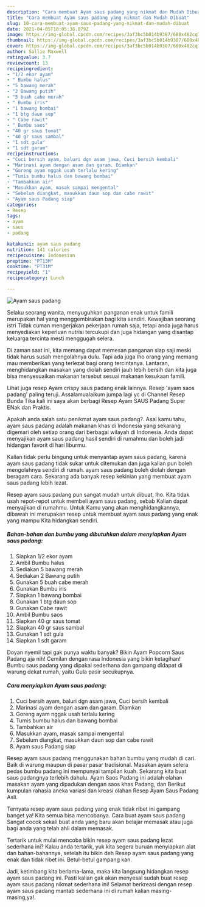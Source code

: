 ```yaml
---
description: "Cara membuat Ayam saus padang yang nikmat dan Mudah Dibuat"
title: "Cara membuat Ayam saus padang yang nikmat dan Mudah Dibuat"
slug: 10-cara-membuat-ayam-saus-padang-yang-nikmat-dan-mudah-dibuat
date: 2021-04-05T18:05:38.079Z
image: https://img-global.cpcdn.com/recipes/3af3bc5b014b9387/680x482cq70/ayam-saus-padang-foto-resep-utama.jpg
thumbnail: https://img-global.cpcdn.com/recipes/3af3bc5b014b9387/680x482cq70/ayam-saus-padang-foto-resep-utama.jpg
cover: https://img-global.cpcdn.com/recipes/3af3bc5b014b9387/680x482cq70/ayam-saus-padang-foto-resep-utama.jpg
author: Sallie Maxwell
ratingvalue: 3.7
reviewcount: 13
recipeingredient:
- "1/2 ekor ayam"
- " Bumbu halus"
- "5 bawang merah"
- "2 Bawang putih"
- "5 buah cabe merah"
- " Bumbu iris"
- "1 bawang bombai"
- "1 btg daun sop"
- " Cabe rawit"
- " Bumbu saos"
- "40 gr saus tomat"
- "40 gr saus sambal"
- "1 sdt gula"
- "1 sdt garam"
recipeinstructions:
- "Cuci bersih ayam, baluri dgn asam jawa, Cuci bersih kembali"
- "Marinasi ayam dengan asam dan garam. Diamkan"
- "Goreng ayam nggak usah terlalu kering"
- "Tumis bumbu halus dan bawang bombai"
- "Tambahkan air"
- "Masukkan ayam, masak sampai mengental"
- "Sebelum diangkat, masukkan daun sop dan cabe rawit"
- "Ayam saus Padang siap"
categories:
- Resep
tags:
- ayam
- saus
- padang

katakunci: ayam saus padang 
nutrition: 141 calories
recipecuisine: Indonesian
preptime: "PT13M"
cooktime: "PT31M"
recipeyield: "1"
recipecategory: Lunch

---
```



![Ayam saus padang](https://img-global.cpcdn.com/recipes/3af3bc5b014b9387/680x482cq70/ayam-saus-padang-foto-resep-utama.jpg)

Selaku seorang wanita, menyuguhkan panganan enak untuk famili merupakan hal yang menggembirakan bagi kita sendiri. Kewajiban seorang istri Tidak cuman mengerjakan pekerjaan rumah saja, tetapi anda juga harus menyediakan keperluan nutrisi tercukupi dan juga hidangan yang disantap keluarga tercinta mesti menggugah selera.

Di zaman  saat ini, kita memang dapat memesan panganan siap saji meski tidak harus susah mengolahnya dulu. Tapi ada juga lho orang yang memang mau memberikan yang terlezat bagi orang tercintanya. Lantaran, menghidangkan masakan yang diolah sendiri jauh lebih bersih dan kita juga bisa menyesuaikan makanan tersebut sesuai makanan kesukaan famili. 

Lihat juga resep Ayam crispy saus padang enak lainnya. Resep &#39;ayam saos padang&#39; paling teruji. Assalamualaikum jumpa lagi yc di Channel Resep Bunda Tika kali ini saya akan berbagi Resep Ayam SAUS Padang Super ENak dan Praktis.

Apakah anda salah satu penikmat ayam saus padang?. Asal kamu tahu, ayam saus padang adalah makanan khas di Indonesia yang sekarang digemari oleh setiap orang dari berbagai wilayah di Indonesia. Anda dapat menyajikan ayam saus padang hasil sendiri di rumahmu dan boleh jadi hidangan favorit di hari liburmu.

Kalian tidak perlu bingung untuk menyantap ayam saus padang, karena ayam saus padang tidak sukar untuk ditemukan dan juga kalian pun boleh mengolahnya sendiri di rumah. ayam saus padang boleh diolah dengan beragam cara. Sekarang ada banyak resep kekinian yang membuat ayam saus padang lebih lezat.

Resep ayam saus padang pun sangat mudah untuk dibuat, lho. Kita tidak usah repot-repot untuk membeli ayam saus padang, sebab Kalian dapat menyajikan di rumahmu. Untuk Kamu yang akan menghidangkannya, dibawah ini merupakan resep untuk membuat ayam saus padang yang enak yang mampu Kita hidangkan sendiri.

<!--inarticleads1-->

##### Bahan-bahan dan bumbu yang dibutuhkan dalam menyiapkan Ayam saus padang:

1. Siapkan 1/2 ekor ayam
1. Ambil  Bumbu halus
1. Sediakan 5 bawang merah
1. Sediakan 2 Bawang putih
1. Gunakan 5 buah cabe merah
1. Gunakan  Bumbu iris
1. Siapkan 1 bawang bombai
1. Gunakan 1 btg daun sop
1. Gunakan  Cabe rawit
1. Ambil  Bumbu saos
1. Siapkan 40 gr saus tomat
1. Siapkan 40 gr saus sambal
1. Gunakan 1 sdt gula
1. Siapkan 1 sdt garam


Doyan nyemil tapi gak punya waktu banyak? Bikin Ayam Popcorn Saus Padang aja nih! Cemilan dengan rasa Indonesia yang bikin ketagihan! Bumbu saus padang yang dipakai sederhana dan gampang didapat di warung dekat rumah, yaitu Gula pasir secukupnya. 

<!--inarticleads2-->

##### Cara menyiapkan Ayam saus padang:

1. Cuci bersih ayam, baluri dgn asam jawa, Cuci bersih kembali
1. Marinasi ayam dengan asam dan garam. Diamkan
1. Goreng ayam nggak usah terlalu kering
1. Tumis bumbu halus dan bawang bombai
1. Tambahkan air
1. Masukkan ayam, masak sampai mengental
1. Sebelum diangkat, masukkan daun sop dan cabe rawit
1. Ayam saus Padang siap


Resep ayam saus padang menggunakan bahan bumbu yang mudah di cari. Baik di warung maupun di pasar pasar tradisional. Masakan ayam selera pedas bumbu padang ini mempunyai tampilan kuah. Sekarang kita buat saus padangnya terlebih dahulu. Ayam Saos Padang ini adalah olahan masakan ayam yang dipadukan dengan saos khas Padang, dan Berikut kumpulan rahasia aneka variasi dan kreasi olahan Resep Ayam Saus Padang Asli. 

Ternyata resep ayam saus padang yang enak tidak ribet ini gampang banget ya! Kita semua bisa mencobanya. Cara buat ayam saus padang Sangat cocok sekali buat anda yang baru akan belajar memasak atau juga bagi anda yang telah ahli dalam memasak.

Tertarik untuk mulai mencoba bikin resep ayam saus padang lezat sederhana ini? Kalau anda tertarik, yuk kita segera buruan menyiapkan alat dan bahan-bahannya, setelah itu bikin deh Resep ayam saus padang yang enak dan tidak ribet ini. Betul-betul gampang kan. 

Jadi, ketimbang kita berlama-lama, maka kita langsung hidangkan resep ayam saus padang ini. Pasti kalian gak akan menyesal sudah buat resep ayam saus padang nikmat sederhana ini! Selamat berkreasi dengan resep ayam saus padang mantab sederhana ini di rumah kalian masing-masing,ya!.

